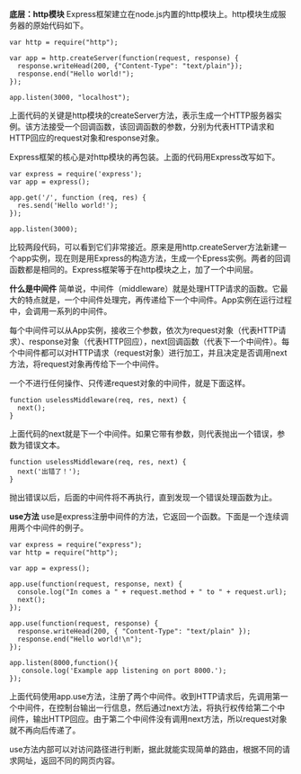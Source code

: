 **底层：http模块**
Express框架建立在node.js内置的http模块上。http模块生成服务器的原始代码如下。
```
var http = require("http");

var app = http.createServer(function(request, response) {
  response.writeHead(200, {"Content-Type": "text/plain"});
  response.end("Hello world!");
});

app.listen(3000, "localhost");
```
上面代码的关键是http模块的createServer方法，表示生成一个HTTP服务器实例。该方法接受一个回调函数，该回调函数的参数，分别为代表HTTP请求和HTTP回应的request对象和response对象。

Express框架的核心是对http模块的再包装。上面的代码用Express改写如下。
```
var express = require('express');
var app = express();

app.get('/', function (req, res) {
  res.send('Hello world!');
});

app.listen(3000);
```
比较两段代码，可以看到它们非常接近。原来是用http.createServer方法新建一个app实例，现在则是用Express的构造方法，生成一个Epress实例。两者的回调函数都是相同的。Express框架等于在http模块之上，加了一个中间层。

**什么是中间件**
简单说，中间件（middleware）就是处理HTTP请求的函数。它最大的特点就是，一个中间件处理完，再传递给下一个中间件。App实例在运行过程中，会调用一系列的中间件。

每个中间件可以从App实例，接收三个参数，依次为request对象（代表HTTP请求）、response对象（代表HTTP回应），next回调函数（代表下一个中间件）。每个中间件都可以对HTTP请求（request对象）进行加工，并且决定是否调用next方法，将request对象再传给下一个中间件。

一个不进行任何操作、只传递request对象的中间件，就是下面这样。
```
function uselessMiddleware(req, res, next) {
  next();
}
```
上面代码的next就是下一个中间件。如果它带有参数，则代表抛出一个错误，参数为错误文本。
```
function uselessMiddleware(req, res, next) {
  next('出错了！');
}
```
抛出错误以后，后面的中间件将不再执行，直到发现一个错误处理函数为止。

**use方法**
use是express注册中间件的方法，它返回一个函数。下面是一个连续调用两个中间件的例子。
```
var express = require("express");
var http = require("http");

var app = express();

app.use(function(request, response, next) {
  console.log("In comes a " + request.method + " to " + request.url);
  next();
});

app.use(function(request, response) {
  response.writeHead(200, { "Content-Type": "text/plain" });
  response.end("Hello world!\n");
});

app.listen(8000,function(){
   console.log('Example app listening on port 8000.');
});
```
上面代码使用app.use方法，注册了两个中间件。收到HTTP请求后，先调用第一个中间件，在控制台输出一行信息，然后通过next方法，将执行权传给第二个中间件，输出HTTP回应。由于第二个中间件没有调用next方法，所以request对象就不再向后传递了。

use方法内部可以对访问路径进行判断，据此就能实现简单的路由，根据不同的请求网址，返回不同的网页内容。
